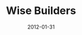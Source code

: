 ---
layout: music 
title: "Wise Builders"
series: "Big Bad Wolf"
date: 2012-01-31 
description: "We’ll hear from people in our community talk about money."
audio: "http://www.crossroads.net/players/media/hq/bigbadwolf_04.mp3"
audio-duration: "44:22"
src: "http://www.crossroads.net/players/media/series/BBW_190x110.jpg"
---